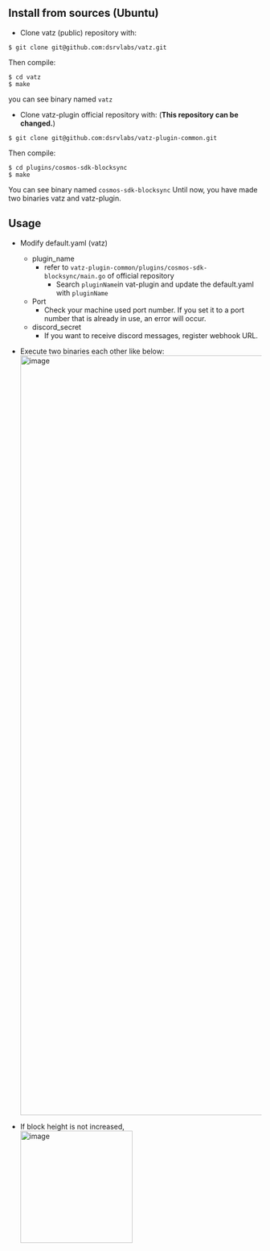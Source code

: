 ## Install from sources (Ubuntu)
- Clone vatz (public) repository with:
```
$ git clone git@github.com:dsrvlabs/vatz.git
```
Then compile:
```
$ cd vatz
$ make
```
you can see binary named `vatz`

- Clone vatz-plugin official repository with: (**This repository can be changed.**)
```
$ git clone git@github.com:dsrvlabs/vatz-plugin-common.git
```
Then compile:
```
$ cd plugins/cosmos-sdk-blocksync
$ make
```
You can see binary named `cosmos-sdk-blocksync`
Until now, you have made two binaries vatz and vatz-plugin.

## Usage
- Modify default.yaml (vatz)
    - plugin_name
        - refer to `vatz-plugin-common/plugins/cosmos-sdk-blocksync/main.go` of official repository
            - Search `pluginName`in vat-plugin  and update the default.yaml with `pluginName`
    - Port
        - Check your machine used port number. If you set it to a port number that is already in use, an error will occur.
    - discord_secret
        - If you want to receive discord messages, register webhook URL.

- Execute two binaries each other like below: <br> <img width="1510" alt="image" src="https://user-images.githubusercontent.com/106724973/180962626-c4de859c-526d-4038-87b8-badebed44136.png">
- If block height is not increased, <br> <img width="223" alt="image" src="https://user-images.githubusercontent.com/106724973/180962941-4db55b66-ceb6-4cd4-bd53-96d21bdf5596.png">
